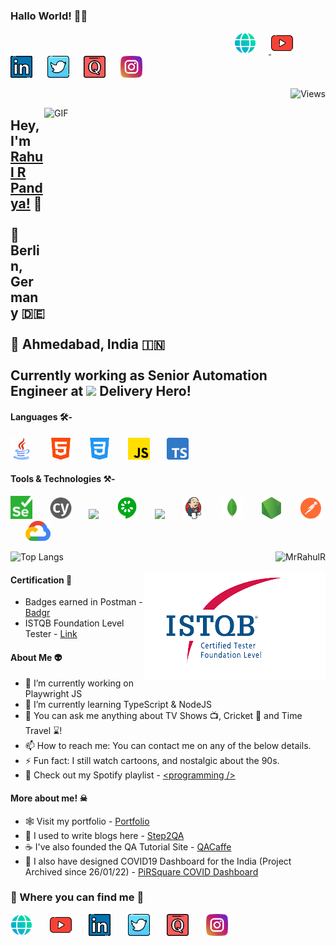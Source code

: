 ### Hallo World! 👋🏼
 &nbsp;&nbsp;&nbsp;&nbsp;&nbsp;&nbsp;&nbsp;&nbsp;&nbsp;&nbsp;&nbsp;&nbsp;&nbsp;&nbsp;&nbsp;&nbsp;&nbsp;&nbsp;&nbsp;&nbsp;&nbsp;&nbsp;&nbsp;&nbsp;&nbsp;&nbsp;&nbsp;&nbsp;&nbsp;&nbsp;&nbsp;&nbsp;&nbsp;&nbsp;&nbsp;&nbsp;&nbsp;&nbsp;&nbsp;&nbsp;&nbsp;&nbsp;&nbsp;&nbsp;&nbsp;&nbsp;&nbsp;&nbsp;&nbsp;&nbsp;&nbsp;&nbsp;&nbsp;&nbsp;&nbsp;&nbsp;&nbsp;&nbsp;&nbsp;&nbsp;&nbsp;&nbsp;&nbsp;&nbsp;&nbsp;&nbsp;&nbsp;&nbsp;&nbsp;&nbsp;&nbsp;&nbsp;&nbsp;&nbsp;&nbsp;&nbsp;&nbsp;&nbsp;&nbsp;&nbsp;&nbsp;&nbsp;&nbsp;&nbsp;&nbsp;&nbsp;&nbsp;&nbsp;&nbsp;&nbsp; <a href="http://rahulrpandya.in/" target="_blank"> <img src="/imgs/web.png" width="35px"></a>&nbsp;&nbsp;&nbsp;&nbsp;&nbsp;<a href="https://www.youtube.com/channel/UCGYkBJpNQBBLWbB1wfjVNhA" target="_blank"> <img src="/imgs/youtube.png" width="35px"></a>&nbsp;&nbsp;&nbsp;&nbsp;&nbsp; <a href="https://www.linkedin.com/in/rahulrpandya/" target="_blank"><img src="/imgs/linkedin.png" width="35px"></a>&nbsp;&nbsp;&nbsp;&nbsp;&nbsp; <a href="https://twitter.com/Rahul_RPandya" target="_blank"><img src="/imgs/twitter.png" width="35px"></a>&nbsp;&nbsp;&nbsp;&nbsp;&nbsp; <a href="https://www.quora.com/profile/Rahul-R-Pandya-2" target="_blank"><img src="/imgs/quora.png" width="35px"></a>&nbsp;&nbsp;&nbsp;&nbsp;&nbsp; <a href="https://www.instagram.com/null.is.my.name/" target="_blank"><img src="/imgs/instagram.png" width="35px"></a>

<img align="right" src="https://komarev.com/ghpvc/?username=MrRahulR&label=Profile%20Views" alt="Views" /> </a> <br>

<img align="right" alt="GIF" src="https://i.pinimg.com/originals/50/83/e0/5083e0a2a7dcaae07c142e8b87036a27.gif?raw=true" width="450" height="300" />

## Hey, I'm [Rahul R Pandya!](http://rahulrpandya.in/) 👋 <br><br> 📍 Berlin, Germany 🇩🇪  <br><br> 📍 Ahmedabad, India 🇮🇳 <br><br> Currently working as Senior Automation Engineer at <a href="https://www.deliveryhero.com/" target="_blank"><img src="https://www.deliveryhero.com/wp-content/uploads/2019/08/DH-ICON.png" width="30px"></a> Delivery Hero! <br>

#### Languages 🛠-

<img src="/imgs/java.png" width="35px"> &nbsp;&nbsp;&nbsp;&nbsp;&nbsp;
<img src="/imgs/html-5.png" width="35px"> &nbsp;&nbsp;&nbsp;&nbsp;&nbsp;
<img src="/imgs/css-3.png" width="35px"> &nbsp;&nbsp;&nbsp;&nbsp;&nbsp;
<img src="/imgs/js.png" width="35px"> &nbsp;&nbsp;&nbsp;&nbsp;&nbsp;
<img src="/imgs/typescript.png" width="35px"> &nbsp;&nbsp;&nbsp;&nbsp;&nbsp;

#### Tools & Technologies ⚒-

<img src="/imgs/selenium.png" width="35px"> &nbsp;&nbsp;&nbsp;&nbsp;&nbsp;
<img src="/imgs/cypress.png" width="35px"> &nbsp;&nbsp;&nbsp;&nbsp;&nbsp;
<img src="https://playwright.dev/img/playwright-logo.svg" width="35px"> &nbsp;&nbsp;&nbsp;&nbsp;&nbsp;
<img src="https://github.com/devicons/devicon/blob/master/icons/cucumber/cucumber-plain.svg" width="35px"> &nbsp;&nbsp;&nbsp;&nbsp;&nbsp;
<img src="https://cdn.worldvectorlogo.com/logos/appium.svg" width="35px"> &nbsp;&nbsp;&nbsp;&nbsp;&nbsp;
<img src="https://github.com/devicons/devicon/blob/master/icons/jenkins/jenkins-original.svg" width="35px"> &nbsp;&nbsp;&nbsp;&nbsp;&nbsp;
<img src="https://github.com/devicons/devicon/blob/master/icons/mongodb/mongodb-original.svg" width="35px"> &nbsp;&nbsp;&nbsp;&nbsp;&nbsp;
<img src="https://github.com/devicons/devicon/blob/master/icons/nodejs/nodejs-original.svg" width="35px"> &nbsp;&nbsp;&nbsp;&nbsp;&nbsp;
<img src="/imgs/postman.png" width="35px"> &nbsp;&nbsp;&nbsp;&nbsp;&nbsp;
<img src="/imgs/googlecloud.png" width="40px" >

![Top Langs](https://github-readme-stats.vercel.app/api/top-langs/?username=MrRahulR&show_icons=true&theme=radical)
<img align="right" src="https://github-readme-streak-stats.herokuapp.com/?user=MrRahulR&theme=radical" alt="MrRahulR" />

<img align="right" alt="ISTQB" src="/imgs/ISTQB.png"/>

#### Certification 📃

- Badges earned in Postman - [Badgr](https://api.badgr.io/public/collections/a0b0123aa052099339ccc763e4a81637)
- ISTQB Foundation Level Tester - [Link](https://www.istqb.org/)

#### About Me 👽

- 🔭 I’m currently working on Playwright JS
- 🌱 I’m currently learning TypeScript & NodeJS
- 💬 You can ask me anything about TV Shows 📺, Cricket 🏏 and Time Travel ⌛!
- 📫 How to reach me: You can contact me on any of the below details.
- ⚡ Fun fact: I still watch cartoons, and nostalgic about the 90s.
- 🎵 Check out my Spotify playlist - <a href='https://open.spotify.com/playlist/2nBFAh7x6NezlDqBmbqCB0' target="_blank"> &lt;programming /&gt; </a>


#### More about me! ☠

- 🕸 Visit my portfolio - [Portfolio](https://www.rahulrpandya.in/)
- 📄 I used to write blogs here - [Step2QA](http://step2qa.com/)
- ☕ I've also founded the QA Tutorial Site - [QACaffe](http://qacaffe.com/)
- 🦠 I also have designed COVID19 Dashboard for the India (Project Archived since 26/01/22) - [PiRSquare COVID Dashboard](https://pi-covid19.herokuapp.com/)

### 🚀 Where you can find me 📃

<a href="http://rahulrpandya.in/" target="_blank"> <img src="/imgs/web.png" width="35px"></a>
&nbsp;&nbsp;&nbsp;&nbsp;&nbsp;
<a href="https://www.youtube.com/channel/UCGYkBJpNQBBLWbB1wfjVNhA" target="_blank"> <img src="/imgs/youtube.png" width="35px"></a> &nbsp;&nbsp;&nbsp;&nbsp;&nbsp;
<a href="https://www.linkedin.com/in/rahulrpandya/" target="_blank"><img src="/imgs/linkedin.png" width="35px"></a> &nbsp;&nbsp;&nbsp;&nbsp;&nbsp;
<a href="https://twitter.com/Rahul_RPandya" target="_blank"><img src="/imgs/twitter.png" width="35px"></a> &nbsp;&nbsp;&nbsp;&nbsp;&nbsp;
<a href="https://www.quora.com/profile/Rahul-R-Pandya-2" target="_blank"><img src="/imgs/quora.png" width="35px"></a> &nbsp;&nbsp;&nbsp;&nbsp;&nbsp;
<a href="https://www.instagram.com/null.is.my.name/" target="_blank"><img src="/imgs/instagram.png" width="35px"></a>
